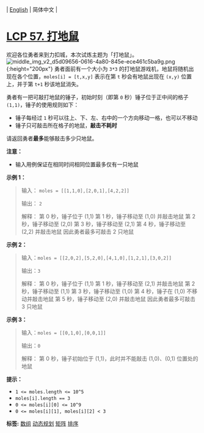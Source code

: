 | [English](README_EN.md) | 简体中文 |

# [LCP 57. 打地鼠](https://leetcode.cn/problems/ZbAuEH)
欢迎各位勇者来到力扣城，本次试炼主题为「打地鼠」。
![middle_img_v2_d5d09656-0616-4a80-845e-ece461c5ba9g.png](https://pic.leetcode-cn.com/1650273183-nZIijm-middle_img_v2_d5d09656-0616-4a80-845e-ece461c5ba9g.png){:height="200px"}
勇者面前有一个大小为 `3*3` 的打地鼠游戏机，地鼠将随机出现在各个位置，`moles[i] = [t,x,y]` 表示在第 `t` 秒会有地鼠出现在 `(x,y)` 位置上，并于第 `t+1` 秒该地鼠消失。

勇者有一把可敲打地鼠的锤子，初始时刻（即第 `0` 秒）锤子位于正中间的格子 `(1,1)`，锤子的使用规则如下：
- 锤子每经过 `1` 秒可以往上、下、左、右中的一个方向移动一格，也可以不移动
- 锤子只可敲击所在格子的地鼠，**敲击不耗时**

请返回勇者**最多**能够敲击多少只地鼠。

**注意：** 
- 输入用例保证在相同时间相同位置最多仅有一只地鼠


**示例 1：**
>输入： `moles = [[1,1,0],[2,0,1],[4,2,2]]`
>
>输出： `2`
>
>解释：
>第 0 秒，锤子位于 (1,1)
>第 1 秒，锤子移动至 (1,0) 并敲击地鼠
>第 2 秒，锤子移动至 (2,0)
>第 3 秒，锤子移动至 (2,1)
>第 4 秒，锤子移动至 (2,2) 并敲击地鼠
>因此勇者最多可敲击 2 只地鼠


**示例 2：**
>输入：`moles = [[2,0,2],[5,2,0],[4,1,0],[1,2,1],[3,0,2]]`
>
>输出：`3`
>
>解释：
>第 0 秒，锤子位于 (1,1)
>第 1 秒，锤子移动至 (2,1) 并敲击地鼠
>第 2 秒，锤子移动至 (1,1)
>第 3 秒，锤子移动至 (1,0)
>第 4 秒，锤子在 (1,0) 不移动并敲击地鼠
>第 5 秒，锤子移动至 (2,0) 并敲击地鼠
>因此勇者最多可敲击 3 只地鼠


**示例 3：**
>输入：`moles = [[0,1,0],[0,0,1]]`
>
>输出：`0`
>
>解释：
>第 0 秒，锤子初始位于 (1,1)，此时并不能敲击 (1,0)、(0,1) 位置处的地鼠


**提示：**
+ `1 <= moles.length <= 10^5`
+ `moles[i].length == 3`
+ `0 <= moles[i][0] <= 10^9`
+ `0 <= moles[i][1], moles[i][2] < 3`

**标签:**  [数组](https://leetcode.cn/tag/array) [动态规划](https://leetcode.cn/tag/dynamic-programming) [矩阵](https://leetcode.cn/tag/matrix) [排序](https://leetcode.cn/tag/sorting) 